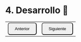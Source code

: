 # 4. Desarrollo 📜

<table>
  <tr>
    <td><a href="Cap3.md"><button style="border-radius: 7px; padding: 10px 20px;">Anterior</button></a></td>
    <td><a href="Cap5.md"><button style="border-radius: 7px; padding: 10px 20px;">Siguiente</button></a></td>
  </tr>
</table>